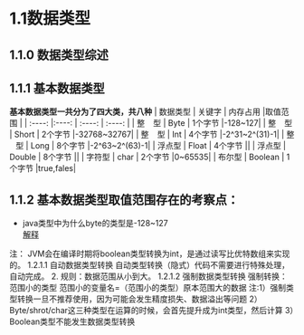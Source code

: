 # 1.1数据类型
## 1.1.0 数据类型综述
## 1.1.1 基本数据类型
**基本数据类型一共分为了四大类，共八种**
| 数据类型 | 关键字 | 内存占用 |取值范围 |
| :----:   |:----: |  :----:  | :----: |
| 整 &#8194; 型 | Byte | 1个字节 |-128~127|
| 整 &#8194; 型 | Short | 2个字节 |-32768~32767|
| 整 &#8194; 型 | Int | 4个字节 |-2^31~2^(31)-1|
| 整 &#8194; 型 | Long | 8个字节 |-2^63~2^(63)-1|
| 浮点型 | Float | 4个字节 ||
| 浮点型 | Double | 8个字节 ||
| 字符型 | char | 2个字节 |0~65535|
| 布尔型 | Boolean | 1个字节 |true,fales|
## 1.1.2 基本数据类型取值范围存在的考察点：
- java类型中为什么byte的类型是-128~127 <br>
  [解释](http://hollischuang.gitee.io/tobetopjavaer/#/basics/java-basic/float)
  




注：
JVM会在编译时期将boolean类型转换为int，是通过读写比优特数组来实现的。
1.2.1.1 自动数据类型转换
自动类型转换（隐式）代码不需要进行特殊处理，自动完成。 2. 规则：数据范围从小到大。
1.2.1.2 强制数据类型转换
强制转换：范围小的类型 范围小的变量名=（范围小的类型）原本范围大的数据
注:1）强制类型转换一旦不推荐使用，因为可能会发生精度损失、数据溢出等问题
  2）Byte/shrot/char这三种类型在运算的时候，会首先提升成为int类型，然后计算
  3）Boolean类型不能发生数据类型转换


